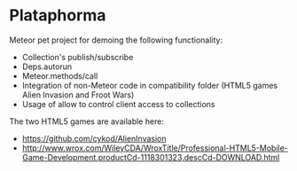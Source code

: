Plataphorma
===========

Meteor pet project for demoing the following functionality: 

* Collection's publish/subscribe 
* Deps.autorun 
* Meteor.methods/call 
* Integration of non-Meteor code in compatibility folder (HTML5 games Alien Invasion and Froot Wars)
* Usage of allow to control client access to collections

The two HTML5 games are available here:

* https://github.com/cykod/AlienInvasion
* http://www.wrox.com/WileyCDA/WroxTitle/Professional-HTML5-Mobile-Game-Development.productCd-1118301323,descCd-DOWNLOAD.html
